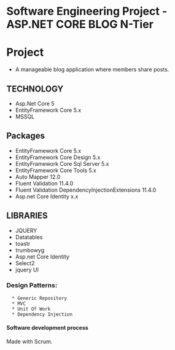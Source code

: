 # Software Engineering Project -ASP.NET CORE BLOG N-Tier
 

# Project
* A manageable blog application where members share posts.




## TECHNOLOGY

* Asp.Net Core 5
* EntityFramework Core 5.x
* MSSQL


## Packages

* EntityFramework Core 5.x
* EntityFramework Core Design 5.x
* EntityFramework Core Sql Server  5.x
* EntityFramework Core Tools 5.x
* Auto Mapper 12.0
* Fluent Validation 11.4.0
* Fluent Validation DependencyInjectionExtensions 11.4.0
* Asp.net Core Identity x.x
## LIBRARIES 
 * JQUERY
 * Datatables
 * toastr
 * trumbowyg
 * Asp.net Core Identity
 * Select2
 * jquery UI

 ### Design Patterns:
      * Generic Repository                                                                                                                                      
      * MVC                                                                                                                                     
      * Unit Of Work
      * Dependency Injection
      
       
  
               
####  Software development process
 Made with Scrum.
 
